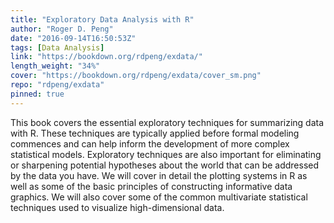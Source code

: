 ```yaml
---
title: "Exploratory Data Analysis with R"
author: "Roger D. Peng"
date: "2016-09-14T16:50:53Z"
tags: [Data Analysis]
link: "https://bookdown.org/rdpeng/exdata/"
length_weight: "34%"
cover: "https://bookdown.org/rdpeng/exdata/cover_sm.png"
repo: "rdpeng/exdata"
pinned: true
---
```


This book covers the essential exploratory techniques for summarizing data with R. These techniques are typically applied before formal modeling commences and can help inform the development of more complex statistical models. Exploratory techniques are also important for eliminating or sharpening potential hypotheses about the world that can be addressed by the data you have. We will cover in detail the plotting systems in R as well as some of the basic principles of constructing informative data graphics. We will also cover some of the common multivariate statistical techniques used to visualize high-dimensional data.
